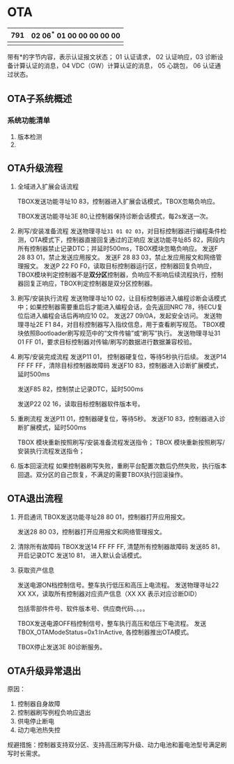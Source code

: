 # OTA

| 791  | 02 $06^*$ 01 00 00 00 00 00 |
| ---- | --------------------------- |
|      |                             |

带有*的字节内容，表示认证报文状态； 01 认证请求， 02 认证响应，03 诊断设备计算认证的消息，04 VDC（GW）计算认证的消息， 05 心跳包， 06 认证通过状态。



## OTA子系统概述

### 系统功能清单

1. 版本检测
2. 



## OTA升级流程

1. 全域进入扩展会话流程

   TBOX发送功能寻址10 83，控制器进入扩展会话模式，TBOX忽略负响应。

   TBOX发送功能寻址3E 80,让控制器保持诊断会话模式，每2s发送一次。

2. 刷写/安装准备流程
   发送物理寻址``31 01 02 03``，对目标控制器进行编程条件检测，OTA模式下，控制器直接回复通过的正响应
   发送功能寻址85 82，网段内所有控制器禁止记录DTC；并延时500ms，TBOX模块忽略负响应。
   发送F 28 83 01，禁止发送应用报文。
   发送F 28 83 03，禁止发应用报文和网络管理报文。
   发送P 22 F0 F0，读取目标控制器运行区，控制器回复负响应，TBOX模块判定控制器不是**双分区**控制器，负响应不影响后续流程执行，控制器回复正响应，TBOX判定控制器是双分区控制器。

3. 刷写/安装执行流程
   发送物理寻址10 02，让目标控制器进入编程诊断会话模式中；如果控制器需要重启后才能进入编程会话，会先返回NRC 78，待ECU复位后进入编程会话后再响应10 02。
   发送27 09/0A，发起安全访问。
   发送物理寻址2E F1 84，对目标控制器写入指纹信息，用于查看刷写规范。
   TBOX模块依照Bootloader刷写规范中的“文件传输”或“刷写”执行。
   发送物理寻址31 01 FF 01，要求目标控制器对传输/刷写的数据进行数据兼容校验。

4. 刷写/安装完成流程
   发送P11 01， 控制器硬复位，等待5秒执行后续。
   发送P14 FF FF FF，清除目标控制器故障码
   发送F10 83，控制器进入诊断扩展模式，延时500ms

   发送F85 82，控制禁止记录DTC，延时500ms

   发送P22 02 16，读取目标控制器软件版本号。

5. 重刷流程
   发送P11 01，控制器硬复位，等待5秒。
   发送F10 83，控制器进入诊断扩展模式，延时500ms

   TBOX 模块重新按照刷写/安装准备流程发送指令；
   TBOX 模块重新按照刷写/安装执行流程发送指令；

6. 版本回滚流程
   如果控制器刷写失败，重刷平台配置次数后仍然失败，执行版本回退。双分区的自己恢复，不满足的需要TBOX执行回滚操作。

## OTA退出流程

1. 开启通讯
   TBOX发送功能寻址28 80 01，控制器打开应用报文。

   发送28 80 03，控制器打开应用报文和网络管理报文。

2. 清除所有故障码
   TBOX发送14 FF FF FF, 清楚所有控制器故障码
   发送85 81，开启记录DTC
   发送10 81， 进入默认会话模式。

3. 获取资产信息

   发送电源ON档控制信号。整车执行低压和高压上电流程。
   发送物理寻址22 XX XX，读取所有控制器对应资产信息（XX XX 表示对应诊断DID）

   包括零部件件号、软件版本号、供应商代码、。。。

   TBOX发送电源OFF档控制信号，整车执行高压和低压下电流程。
   发送TBOX_OTAModeStatus=0x1:InActive, 各控制器推出OTA模式。

   TBOX停止发送3E 80诊断服务。

## OTA升级异常退出

原因：

1. 控制器自身故障
2. 控制器刷写例程负响应退出
3. 供电停止断电
4. 动力电池热失控

规避措施：控制器支持双分区、支持高压刷写升级、动力电池和蓄电池型号满足刷写时长需求。